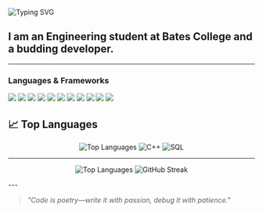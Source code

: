 <!-- GREETING_START -->
![Typing SVG](https://readme-typing-svg.demolab.com?font=Montserrat&font-weight=700&size=40&duration=2500&pause=1000&center=true&multiline=true&width=800&height=160&lines=Hi+there%F0%9F%91%8B%2C%0Amy+name+is+Paul+Adutwum)
<!-- GREETING_END -->
## I am an Engineering student at Bates College and a budding developer.
____

### Languages & Frameworks  
<p>
  <img src="https://img.shields.io/badge/HTML5-E34F26?style=for-the-badge&logo=html5&logoColor=white"/>
  <img src="https://img.shields.io/badge/CSS3-1572B6?style=for-the-badge&logo=css3&logoColor=white"/>
  <img src="https://img.shields.io/badge/JavaScript-F7DF1E?style=for-the-badge&logo=javascript&logoColor=black"/>
  <img src="https://img.shields.io/badge/TypeScript-007ACC?style=for-the-badge&logo=typescript&logoColor=white"/>
  <img src="https://img.shields.io/badge/Python-3776AB?style=for-the-badge&logo=python&logoColor=white"/>
  <img src="https://img.shields.io/badge/Go-00ADD8?style=for-the-badge&logo=go&logoColor=white"/>
  <img src="https://img.shields.io/badge/Java-ED8B00?style=for-the-badge&logo=java&logoColor=white"/>
  <img src="https://img.shields.io/badge/Bash-121011?style=for-the-badge&logo=gnu-bash&logoColor=white"/>
  <img src="https://img.shields.io/badge/Node.js-43853D?style=for-the-badge&logo=node.js&logoColor=white"/>
  <img src="https://img.shields.io/badge/React-20232A?style=for-the-badge&logo=react&logoColor=61DAFB"/>
  <img src="https://img.shields.io/badge/Next.js-000000?style=for-the-badge&logo=next.js&logoColor=white"/>
</p>

## 📈 Top Languages

<p align="center">
  <!-- GitHub-readme-stats Top Languages chart -->
  <img
    src="https://github-readme-stats.vercel.app/api/top-langs/?username=PaulAdutwum&layout=compact&theme=radical"
    alt="Top Languages"
  />
  <!-- Fallback / explicit shields for SQL and C++ -->
  <img
    src="https://img.shields.io/badge/C%2B%2B-00599C?style=flat&logo=c%2B%2B&logoColor=white"
    alt="C++"
  />
  <img
    src="https://img.shields.io/badge/SQL-003B57?style=flat&logo=postgresql&logoColor=white"
    alt="SQL"
  />
</p>


---
<p align="center">
  <!-- Top Languages -->
  <img src="https://github-readme-stats.vercel.app/api/top-langs/?username=PaulAdutwum&layout=compact&theme=radical" alt="Top Languages" />
  <!-- Streak Stats -->
  <img src="https://github-readme-streak-stats.herokuapp.com/?user=PaulAdutwum&theme=radical" alt="GitHub Streak" />
</p>
---




> *"Code is poetry—write it with passion, debug it with patience."*

